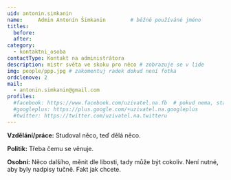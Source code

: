 ```yaml
---
uid: antonin.simkanin 
name:     Admin Antonín Šimkanin    	# běžně používáné jméno
titles:
  before:
  after:
category:
  - kontaktni_osoba
contactType: Kontakt na administrátora
description: mistr světa ve skoku pro něco # zobrazuje se v lide
img: people/ppp.jpg # zakomentuj radek dokud není fotka
ordclenove: 2
mail:
  - antonin.simkanin@gmail.com
profiles:
  #facebook: https://www.facebook.com/uzivatel.na.fb  # pokud nema, staci smazat tuto radku
  #googleplus: https://plus.google.com/+uzivatel.na.googleplus
  #twitter: https://twitter.com/uzivatel.na.twitteru
---
```


**Vzdělání/práce:** Studoval něco, teď dělá něco.

**Politik:** Třeba čemu se věnuje.

**Osobní:** Něco dalšího, měnit dle libosti, tady může být cokoliv. Není nutné, aby byly nadpisy tučně. Fakt jak chcete.

